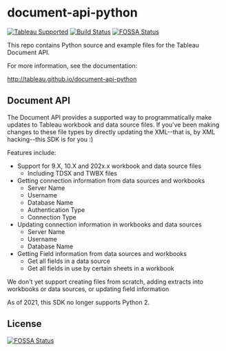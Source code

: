 # document-api-python
[![Tableau Supported](https://img.shields.io/badge/Support%20Level-Tableau%20Supported-53bd92.svg)](https://www.tableau.com/support-levels-it-and-developer-tools) [![Build Status](https://travis-ci.org/tableau/document-api-python.svg?branch=master)](https://travis-ci.org/tableau/document-api-python)
[![FOSSA Status](https://app.fossa.com/api/projects/git%2Bgithub.com%2Fjacalata%2Fdocument-api-python.svg?type=shield)](https://app.fossa.com/projects/git%2Bgithub.com%2Fjacalata%2Fdocument-api-python?ref=badge_shield)

This repo contains Python source and example files for the Tableau Document API. 

For more information, see the documentation:

<http://tableau.github.io/document-api-python>

Document API
---------------
The Document API provides a supported way to programmatically make updates to Tableau workbook and data source files. If you've been making changes to these file types by directly updating the XML--that is, by XML hacking--this SDK is for you :)

Features include:
- Support for 9.X, 10.X and 202x.x workbook and data source files
  - Including TDSX and TWBX files
- Getting connection information from data sources and workbooks
  - Server Name
  - Username
  - Database Name
  - Authentication Type
  - Connection Type
- Updating connection information in workbooks and data sources
  - Server Name
  - Username
  - Database Name
- Getting Field information from data sources and workbooks
  - Get all fields in a data source
  - Get all fields in use by certain sheets in a workbook

We don't yet support creating files from scratch, adding extracts into workbooks or data sources, or updating field information

As of 2021, this SDK no longer supports Python 2.


## License
[![FOSSA Status](https://app.fossa.com/api/projects/git%2Bgithub.com%2Fjacalata%2Fdocument-api-python.svg?type=large)](https://app.fossa.com/projects/git%2Bgithub.com%2Fjacalata%2Fdocument-api-python?ref=badge_large)